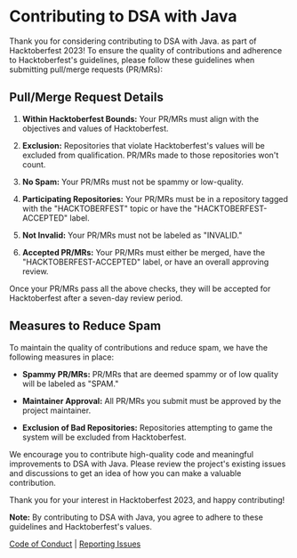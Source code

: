 # Contributing to DSA with Java

Thank you for considering contributing to DSA with Java. as part of Hacktoberfest 2023! To ensure the quality of contributions and adherence to Hacktoberfest's guidelines, please follow these guidelines when submitting pull/merge requests (PR/MRs):

## Pull/Merge Request Details

1. **Within Hacktoberfest Bounds:** Your PR/MRs must align with the objectives and values of Hacktoberfest.

2. **Exclusion:** Repositories that violate Hacktoberfest's values will be excluded from qualification. PR/MRs made to those repositories won't count.

3. **No Spam:** Your PR/MRs must not be spammy or low-quality.

4. **Participating Repositories:** Your PR/MRs must be in a repository tagged with the "HACKTOBERFEST" topic or have the "HACKTOBERFEST-ACCEPTED" label.

5. **Not Invalid:** Your PR/MRs must not be labeled as "INVALID."

6. **Accepted PR/MRs:** Your PR/MRs must either be merged, have the "HACKTOBERFEST-ACCEPTED" label, or have an overall approving review.

Once your PR/MRs pass all the above checks, they will be accepted for Hacktoberfest after a seven-day review period.

## Measures to Reduce Spam

To maintain the quality of contributions and reduce spam, we have the following measures in place:

- **Spammy PR/MRs:** PR/MRs that are deemed spammy or of low quality will be labeled as "SPAM."

- **Maintainer Approval:** All PR/MRs you submit must be approved by the project maintainer.

- **Exclusion of Bad Repositories:** Repositories attempting to game the system will be excluded from Hacktoberfest.

We encourage you to contribute high-quality code and meaningful improvements to DSA with Java. Please review the project's existing issues and discussions to get an idea of how you can make a valuable contribution.

Thank you for your interest in Hacktoberfest 2023, and happy contributing!

**Note:** By contributing to DSA with Java, you agree to adhere to these guidelines and Hacktoberfest's values.

[Code of Conduct](CODE_OF_CONDUCT.md) | [Reporting Issues](ISSUE_TEMPLATE.md)
